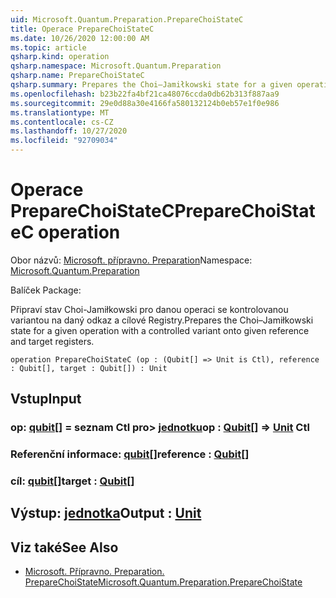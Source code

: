 ```yaml
---
uid: Microsoft.Quantum.Preparation.PrepareChoiStateC
title: Operace PrepareChoiStateC
ms.date: 10/26/2020 12:00:00 AM
ms.topic: article
qsharp.kind: operation
qsharp.namespace: Microsoft.Quantum.Preparation
qsharp.name: PrepareChoiStateC
qsharp.summary: Prepares the Choi–Jamiłkowski state for a given operation with a controlled variant onto given reference and target registers.
ms.openlocfilehash: b23b22fa4bf21ca48076ccda0db62b313f887aa9
ms.sourcegitcommit: 29e0d88a30e4166fa580132124b0eb57e1f0e986
ms.translationtype: MT
ms.contentlocale: cs-CZ
ms.lasthandoff: 10/27/2020
ms.locfileid: "92709034"
---
```

# <a name="preparechoistatec-operation"></a><span data-ttu-id="3a3cd-102">Operace PrepareChoiStateC</span><span class="sxs-lookup"><span data-stu-id="3a3cd-102">PrepareChoiStateC operation</span></span>

<span data-ttu-id="3a3cd-103">Obor názvů: [Microsoft. přípravno. Preparation](xref:Microsoft.Quantum.Preparation)</span><span class="sxs-lookup"><span data-stu-id="3a3cd-103">Namespace: [Microsoft.Quantum.Preparation](xref:Microsoft.Quantum.Preparation)</span></span>

<span data-ttu-id="3a3cd-104">Balíček [](https://nuget.org/packages/)</span><span class="sxs-lookup"><span data-stu-id="3a3cd-104">Package: [](https://nuget.org/packages/)</span></span>


<span data-ttu-id="3a3cd-105">Připraví stav Choi-Jamiłkowski pro danou operaci se kontrolovanou variantou na daný odkaz a cílové Registry.</span><span class="sxs-lookup"><span data-stu-id="3a3cd-105">Prepares the Choi–Jamiłkowski state for a given operation with a controlled variant onto given reference and target registers.</span></span>

```qsharp
operation PrepareChoiStateC (op : (Qubit[] => Unit is Ctl), reference : Qubit[], target : Qubit[]) : Unit
```


## <a name="input"></a><span data-ttu-id="3a3cd-106">Vstup</span><span class="sxs-lookup"><span data-stu-id="3a3cd-106">Input</span></span>

### <a name="op--qubit--unit-ctl"></a><span data-ttu-id="3a3cd-107">op: [qubit](xref:microsoft.quantum.lang-ref.qubit)[] = seznam Ctl pro> [jednotku](xref:microsoft.quantum.lang-ref.unit)</span><span class="sxs-lookup"><span data-stu-id="3a3cd-107">op : [Qubit](xref:microsoft.quantum.lang-ref.qubit)[] => [Unit](xref:microsoft.quantum.lang-ref.unit) Ctl</span></span>




### <a name="reference--qubit"></a><span data-ttu-id="3a3cd-108">Referenční informace: [qubit](xref:microsoft.quantum.lang-ref.qubit)[]</span><span class="sxs-lookup"><span data-stu-id="3a3cd-108">reference : [Qubit](xref:microsoft.quantum.lang-ref.qubit)[]</span></span>




### <a name="target--qubit"></a><span data-ttu-id="3a3cd-109">cíl: [qubit](xref:microsoft.quantum.lang-ref.qubit)[]</span><span class="sxs-lookup"><span data-stu-id="3a3cd-109">target : [Qubit](xref:microsoft.quantum.lang-ref.qubit)[]</span></span>





## <a name="output--unit"></a><span data-ttu-id="3a3cd-110">Výstup: [jednotka](xref:microsoft.quantum.lang-ref.unit)</span><span class="sxs-lookup"><span data-stu-id="3a3cd-110">Output : [Unit](xref:microsoft.quantum.lang-ref.unit)</span></span>



## <a name="see-also"></a><span data-ttu-id="3a3cd-111">Viz také</span><span class="sxs-lookup"><span data-stu-id="3a3cd-111">See Also</span></span>

- [<span data-ttu-id="3a3cd-112">Microsoft. Přípravno. Preparation. PrepareChoiState</span><span class="sxs-lookup"><span data-stu-id="3a3cd-112">Microsoft.Quantum.Preparation.PrepareChoiState</span></span>](xref:Microsoft.Quantum.Preparation.PrepareChoiState)